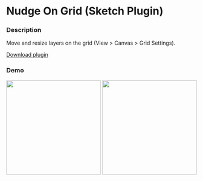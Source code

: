 # Nudge On Grid (Sketch Plugin)

### Description

Move and resize layers on the grid (View > Canvas > Grid Settings).

<a href="https://github.com/tomger/nudgeOnGrid/archive/master.zip">Download plugin</a>

### Demo

<img src="https://raw.githubusercontent.com/tomger/nudgeOnGrid/readme/demo.gif" height="250"/>
<img src="https://raw.githubusercontent.com/tomger/nudgeOnGrid/readme/manual.png" height="250"/>
